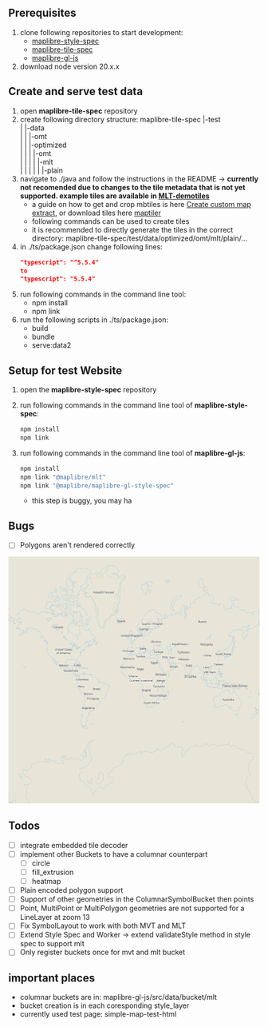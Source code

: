 ## Prerequisites
1. clone following repositories to start development:
	- [maplibre-style-spec](https://github.com/WetDogWeather/maplibre-style-spec.git)
	- [maplibre-tile-spec](https://github.com/maplibre/maplibre-tile-spec.git)
	- [maplibre-gl-js](https://github.com/Salkin975/maplibre-gl-js)
2. download node version 20.x.x
## Create and serve test data
1. open **maplibre-tile-spec** repository
2. create following directory structure:
maplibre-tile-spec
|-test \
|  |-data \
|  |  |-omt \
|  |  |-optimized \
|  |  |  |-omt \
|  |  |  |  |-mlt \
|  |  |  |  |  |-plain
3. navigate to ./java and follow the instructions in the README → **currently not recomended due to changes to the tile metadata that is not yet supported. example tiles are available in [MLT-demotiles](https://github.com/Salkin975/demotiles-mlt)**
    - a guide on how to get and crop mbtiles is here [Create custom map extract](https://openmaptiles.org/docs/generate/create-custom-extract), or download tiles here [maptiler](https://www.maptiler.com/on-prem-datasets/planet/)
    - following commands can be used to create tiles
    - it is recommended to directly generate the tiles in the correct directory:
        maplibre-tile-spec/test/data/optimized/omt/mlt/plain/…
4. in ./ts/package.json change following lines:
	```json
	"typescript": "^5.5.4"
    to
    "typescript": "5.5.4"
	```
5. run following commands in the command line tool:
    - npm install
    - npm link
6. run the following scripts in ./ts/package.json:
    - build
    - bundle
    - serve:data2
## Setup for test Website
1. open the **maplibre-style-spec** repository
2. run following commands in the command line tool of **maplibre-style-spec**:
	```bash
    npm install
    npm link
	```

3. run following commands in the command line tool of **maplibre-gl-js**:
	```bash
	npm install
    npm link "@maplibre/mlt"
	npm link "@maplibre/maplibre-gl-style-spec"
	```
    - this step is buggy, you may ha
## Bugs
- [ ] Polygons aren't rendered correctly

![fill_polygon_bug.png](fill_polygon_bug.png)
## Todos
- [ ] integrate embedded tile decoder
- [ ] implement other Buckets to have a columnar counterpart
    - [ ] circle
    - [ ] fill_extrusion
    - [ ] heatmap
- [ ] Plain encoded polygon support
- [ ] Support of other geometries in the ColumnarSymbolBucket then points
- [ ] Point, MultiPoint or MultiPolygon geometries are not supported for a LineLayer at zoom 13
- [ ] Fix SymbolLayout to work with both MVT and MLT
- [ ] Extend Style Spec and Worker -> extend validateStyle method in style spec to support mlt
- [ ] Only register buckets once for mvt and mlt bucket
## important places
- columnar buckets are in:
	maplibre-gl-js/src/data/bucket/mlt
- bucket creation is in each coresponding style_layer
- currently used test page: simple-map-test-html


